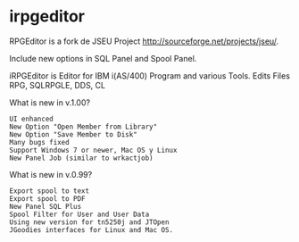 # irpgeditor
RPGEditor is a fork de JSEU Project http://sourceforge.net/projects/jseu/.

Include new options in SQL Panel and Spool Panel.

iRPGEditor is Editor for IBM i(AS/400) Program and various Tools. Edits Files RPG, SQLRPGLE, DDS, CL

What is new in v.1.00?

    UI enhanced
    New Option "Open Member from Library"
    New Option "Save Member to Disk"
    Many bugs fixed
    Support Windows 7 or newer, Mac OS y Linux
    New Panel Job (similar to wrkactjob)


What is new in v.0.99?

    Export spool to text
    Export spool to PDF
    New Panel SQL Plus
    Spool Filter for User and User Data
    Using new version for tn5250j and JTOpen
    JGoodies interfaces for Linux and Mac OS.

